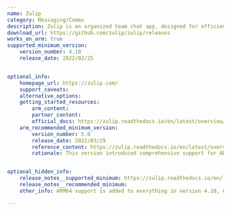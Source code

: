 ```yaml
---
name: Zulip
category: Messaging/Comms
description: Zulip is an organized team chat app, designed for efficient communication.
download_url: https://github.com/zulip/zulip/releases
works_on_arm: true
supported_minimum_version:
    version_number: 4.10
    release_date: 2022/02/25


optional_info:
    homepage_url: https://zulip.com/
    support_caveats:
    alternative_options:
    getting_started_resources:
        arm_content:
        partner_content:
        official_docs: https://zulip.readthedocs.io/en/latest/overview/readme.html
    arm_recommended_minimum_version:
        version_number: 5.0
        release_date: 2022/03/29
        reference_content: https://zulip.readthedocs.io/en/latest/overview/changelog.html#zulip-server-5-0
        rationale: This version introduced comprehensive support for ARM architectures, added support for installation on ARM platforms (including Mac M1). The highlights include the removing support for Ubuntu 18.04, which no longer receives upstream security support for key Zulip dependencies, added web-public streams, new formatting buttons and improved UI. Kindly refer [here](https://blog.desdelinux.net/en/zulip-5-arrives-with-support-for-arm-redesign-improvements-and-more/) for more.


optional_hidden_info:
    release_notes__supported_minimum: https://zulip.readthedocs.io/en/latest/overview/changelog.html#zulip-server-4-10
    release_notes__recommended_minimum:
    other_info: ARM64 support is added to everything in version 4.10, except wal-g. Kindly consider [this](https://github.com/zulip/zulip/issues/21070) issue.

---
```

